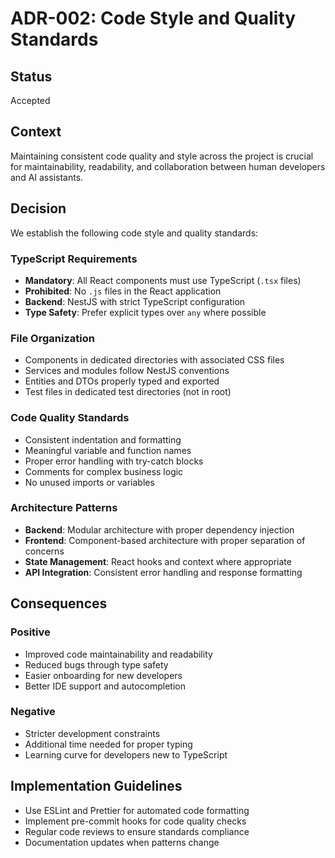 # ADR-002: Code Style and Quality Standards

## Status

Accepted

## Context

Maintaining consistent code quality and style across the project is crucial for maintainability, readability, and collaboration between human developers and AI assistants.

## Decision

We establish the following code style and quality standards:

### TypeScript Requirements

- **Mandatory**: All React components must use TypeScript (`.tsx` files)
- **Prohibited**: No `.js` files in the React application
- **Backend**: NestJS with strict TypeScript configuration
- **Type Safety**: Prefer explicit types over `any` where possible

### File Organization

- Components in dedicated directories with associated CSS files
- Services and modules follow NestJS conventions
- Entities and DTOs properly typed and exported
- Test files in dedicated test directories (not in root)

### Code Quality Standards

- Consistent indentation and formatting
- Meaningful variable and function names
- Proper error handling with try-catch blocks
- Comments for complex business logic
- No unused imports or variables

### Architecture Patterns

- **Backend**: Modular architecture with proper dependency injection
- **Frontend**: Component-based architecture with proper separation of concerns
- **State Management**: React hooks and context where appropriate
- **API Integration**: Consistent error handling and response formatting

## Consequences

### Positive

- Improved code maintainability and readability
- Reduced bugs through type safety
- Easier onboarding for new developers
- Better IDE support and autocompletion

### Negative

- Stricter development constraints
- Additional time needed for proper typing
- Learning curve for developers new to TypeScript

## Implementation Guidelines

- Use ESLint and Prettier for automated code formatting
- Implement pre-commit hooks for code quality checks
- Regular code reviews to ensure standards compliance
- Documentation updates when patterns change
